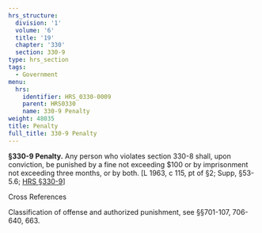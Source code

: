 ```yaml
---
hrs_structure:
  division: '1'
  volume: '6'
  title: '19'
  chapter: '330'
  section: 330-9
type: hrs_section
tags:
  - Government
menu:
  hrs:
    identifier: HRS_0330-0009
    parent: HRS0330
    name: 330-9 Penalty
weight: 48035
title: Penalty
full_title: 330-9 Penalty
---
```

**§330-9 Penalty.** Any person who violates section 330-8 shall, upon conviction, be punished by a fine not exceeding $100 or by imprisonment not exceeding three months, or by both. [L 1963, c 115, pt of §2; Supp, §53-5.6; [HRS §330-9](/title-19/chapter-330/section-330-9/)]

Cross References

Classification of offense and authorized punishment, see §§701-107, 706-640, 663.